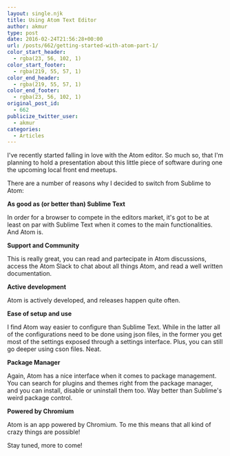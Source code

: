 ```yaml
---
layout: single.njk
title: Using Atom Text Editor
author: akmur
type: post
date: 2016-02-24T21:56:28+00:00
url: /posts/662/getting-started-with-atom-part-1/
color_start_header:
  - rgba(23, 56, 102, 1)
color_start_footer:
  - rgba(219, 55, 57, 1)
color_end_header:
  - rgba(219, 55, 57, 1)
color_end_footer:
  - rgba(23, 56, 102, 1)
original_post_id:
  - 662
publicize_twitter_user:
  - akmur
categories:
  - Articles
---
```


I've recently started falling in love with the Atom editor. So much so, that I'm planning to hold a presentation about this little piece of software during one the upcoming local front end meetups.

There are a number of reasons why I decided to switch from Sublime to Atom:

**As good as (or better than) Sublime Text**

In order for a browser to compete in the editors market, it's got to be at least on par with Sublime Text when it comes to the main functionalities. And Atom is.

**Support and Community**

This is really great, you can read and partecipate in Atom discussions, access the Atom Slack to chat about all things Atom, and read a well written documentation.

**Active development**

Atom is actively developed, and releases happen quite often.

**Ease of setup and use**

I find Atom way easier to configure than Sublime Text. While in the latter all of the configurations need to be done using json files, in the former you get most of the settings exposed through a settings interface. Plus, you can still go deeper using cson files. Neat.

**Package Manager**

Again, Atom has a nice interface when it comes to package management. You can search for plugins and themes right from the package manager, and you can install, disable or uninstall them too. Way better than Sublime's weird package control.

**Powered by Chromium**

Atom is an app powered by Chromium. To me this means that all kind of crazy things are possible!

Stay tuned, more to come!
